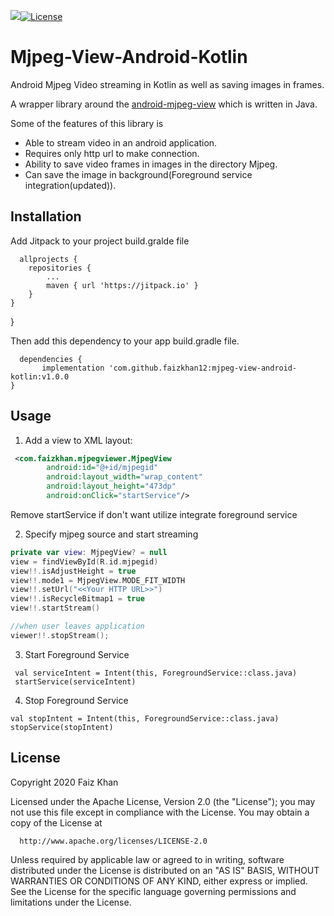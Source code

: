 [![](https://jitpack.io/v/faizkhan12/mjpeg-view-android-kotlin.svg)](https://jitpack.io/#faizkhan12/mjpeg-view-android-kotlin)[![License](https://img.shields.io/badge/License-Apache%202.0-blue.svg)](https://opensource.org/licenses/Apache-2.0)

# Mjpeg-View-Android-Kotlin
Android Mjpeg Video streaming in Kotlin as well as saving images in frames.

A wrapper library around the [android-mjpeg-view](https://github.com/perthcpe23/android-mjpeg-view) which is written in Java.

Some of the features of this library is

- Able to stream video in an android application.
- Requires only http url to make connection.
- Ability to save video frames in images in the directory Mjpeg.
- Can save the image in background(Foreground service integration(updated)).

## Installation

Add Jitpack to your project build.gralde file
      
      allprojects {
		repositories {
			...
			maven { url 'https://jitpack.io' }
		}
	}
}

Then add this dependency to your app build.gradle file.

      dependencies {
	       implementation 'com.github.faizkhan12:mjpeg-view-android-kotlin:v1.0.0
	}

## Usage
1. Add a view to XML layout:
````xml
 <com.faizkhan.mjpegviewer.MjpegView
        android:id="@+id/mjpegid"
        android:layout_width="wrap_content"
        android:layout_height="473dp"
        android:onClick="startService"/>
````
Remove startService if don't want utilize integrate foreground service

2. Specify mjpeg source and start streaming
````Kotlin
private var view: MjpegView? = null
view = findViewById(R.id.mjpegid)
view!!.isAdjustHeight = true
view!!.mode1 = MjpegView.MODE_FIT_WIDTH
view!!.setUrl("<<Your HTTP URL>>")
view!!.isRecycleBitmap1 = true
view!!.startStream()

//when user leaves application
viewer!!.stopStream();
````
3. Start Foreground Service
````
 val serviceIntent = Intent(this, ForegroundService::class.java)
 startService(serviceIntent)
````
4. Stop Foreground Service
````
val stopIntent = Intent(this, ForegroundService::class.java)
stopService(stopIntent)
````

## License

Copyright 2020 Faiz Khan

   Licensed under the Apache License, Version 2.0 (the "License");
   you may not use this file except in compliance with the License.
   You may obtain a copy of the License at
         
      http://www.apache.org/licenses/LICENSE-2.0

   Unless required by applicable law or agreed to in writing, software
   distributed under the License is distributed on an "AS IS" BASIS,
   WITHOUT WARRANTIES OR CONDITIONS OF ANY KIND, either express or implied.
   See the License for the specific language governing permissions and
   limitations under the License.





